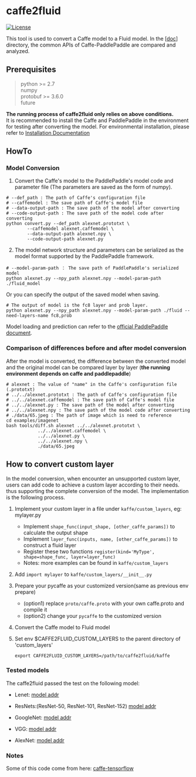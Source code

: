 # caffe2fluid
[![License](https://img.shields.io/badge/license-Apache%202-blue.svg)](LICENSE)

This tool is used to convert a Caffe model to a Fluid model. In the [[doc](doc/ReadMe.md)] directory, the common APIs of Caffe-PaddlePaddle are compared and analyzed.

## Prerequisites

> python >= 2.7  
> numpy  
> protobuf >= 3.6.0  
> future 

**The running process of caffe2fluid only relies on above conditions.**  
It is recommended to install the Caffe and PaddlePaddle in the environment for testing after converting the model. For environmental installation, please refer to [Installation Documentation](prepare.md)

## HowTo

### Model Conversion
1. Convert the Caffe's model to the PaddlePaddle's model code and parameter file (The parameters are saved as the form of numpy).

```
# --def_path : The path of Caffe's configuration file 
# --caffemodel : The save path of Caffe's model file
# --data-output-path : The save path of the model after converting
# --code-output-path : The save path of the model code after converting
python convert.py --def_path alexnet.prototxt \
		--caffemodel alexnet.caffemodel \
		--data-output-path alexnet.npy \
		--code-output-path alexnet.py
```

2. The model network structure and parameters can be serialized as the model format supported by the PaddlePaddle framework.
```
# --model-param-path ： The save path of PaddlePaddle's serialized model
python alexnet.py --npy_path alexnet.npy --model-param-path ./fluid_model
```
Or you can specify the output of the saved model when saving.
```
# The output of model is the fc8 layer and prob layer.
python alexnet.py --npy_path alexnet.npy --model-param-path ./fluid --need-layers-name fc8,prob
```
Model loading and prediction can refer to the [official PaddlePaddle document](http://www.paddlepaddle.org/documentation/docs/en/1.3/api_guides/low_level/inference_en.html).

### Comparison of differences before and after model conversion
After the model is converted, the difference between the converted model and the original model can be compared layer by layer (**the running environment depends on caffe and paddlepaddle**)
```
# alexnet : The value of "name" in the Caffe's configuration file (.prototxt)
# ../../alexnet.prototxt : The path of Caffe's configuration file 
# ../../alexnet.caffemodel : The save path of Caffe's model file
# ../../alexnet.py : The save path of the model after converting
# ../../alexnet.npy : The save path of the model code after converting
# ./data/65.jpeg : The path of image which is need to reference
cd examples/imagenet
bash tools/diff.sh alexnet ../../alexnet.prototxt \
			../../alexnet.caffemodel \
			../../alexnet.py \
			../../alexnet.npy \
			./data/65.jpeg
```



## How to convert custom layer
In the model conversion, when encounter an unsupported custom layer, users can add code to achieve a custom layer according to their needs. thus supporting the complete conversion of the model. The implementation is the following process.    

1. Implement your custom layer in a file under `kaffe/custom_layers`, eg: mylayer.py
    - Implement ```shape_func(input_shape, [other_caffe_params])``` to calculate the output shape
    - Implement ```layer_func(inputs, name, [other_caffe_params])``` to construct a fluid layer
    - Register these two functions ```register(kind='MyType', shape=shape_func, layer=layer_func)```
    - Notes: more examples can be found in `kaffe/custom_layers`

2. Add ```import mylayer``` to  `kaffe/custom_layers/__init__.py`

3. Prepare your pycaffe as your customized version(same as previous env prepare)
    - (option1) replace `proto/caffe.proto` with your own caffe.proto and compile it
    - (option2) change your `pycaffe` to the customized version

4. Convert the Caffe model to Fluid model

5. Set env $CAFFE2FLUID_CUSTOM_LAYERS to the parent directory of 'custom_layers'
   ```
   export CAFFE2FLUID_CUSTOM_LAYERS=/path/to/caffe2fluid/kaffe
   ```

### Tested models
The caffe2fluid passed the test on the following model:
- Lenet:
[model addr](https://github.com/ethereon/caffe-tensorflow/blob/master/examples/mnist)

- ResNets:(ResNet-50, ResNet-101, ResNet-152)
[model addr](https://onedrive.live.com/?authkey=%21AAFW2-FVoxeVRck&id=4006CBB8476FF777%2117887&cid=4006CBB8476FF777)

- GoogleNet:
[model addr](https://gist.github.com/jimmie33/7ea9f8ac0da259866b854460f4526034)

- VGG:
[model addr](https://gist.github.com/ksimonyan/211839e770f7b538e2d8)

- AlexNet:
[model addr](https://github.com/BVLC/caffe/tree/master/models/bvlc_alexnet)

### Notes
Some of this code come from here: [caffe-tensorflow](https://github.com/ethereon/caffe-tensorflow)
